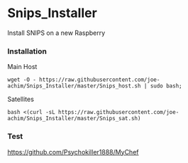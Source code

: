 # Snips_Installer
Install SNIPS on a new Raspberry

### Installation
Main Host
```
wget -O - https://raw.githubusercontent.com/joe-achim/Snips_Installer/master/Snips_host.sh | sudo bash;
```

Satellites
```
bash <(curl -sL https://raw.githubusercontent.com/joe-achim/Snips_Installer/master/Snips_sat.sh)
```

### Test
https://github.com/Psychokiller1888/MyChef
